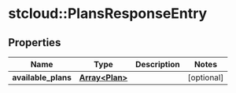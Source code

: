 # stcloud::PlansResponseEntry

## Properties
| Name                | Type                             | Description | Notes      |
| ------------------- | -------------------------------- | ----------- | ---------- |
| **available_plans** | [**Array&lt;Plan&gt;**](Plan.md) |             | [optional] |
